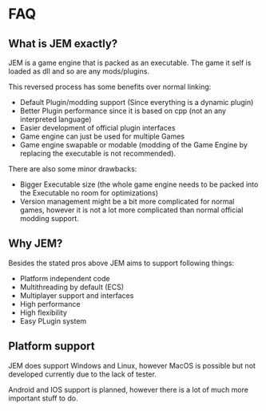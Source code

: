 # FAQ

## What is JEM exactly?

JEM is a game engine that is packed as an executable. The game it self is loaded as dll and so are any mods/plugins.

This reversed process has some benefits over normal linking:

- Default Plugin/modding support (Since everything is a dynamic plugin)
- Better Plugin performance since it is based on cpp (not an any interpreted language)
- Easier development of official plugin interfaces
- Game engine can just be used for multiple Games
- Game engine swapable or modable (modding of the Game Engine by replacing the executable is not recommended).

There are also some minor drawbacks:

- Bigger Executable size (the whole game engine needs to be packed into the Executable no room for optimizations)
- Version management might be a bit more complicated for normal games, however it is not a lot more complicated than normal official modding support.

## Why JEM?

Besides the stated pros above JEM aims to support following things:

- Platform independent code
- Multithreading by default (ECS)
- Multiplayer support and interfaces
- High performance
- High flexibility
- Easy PLugin system

## Platform support

JEM does support Windows and Linux, however MacOS is possible but not developed currently due to the lack of tester.

Android and IOS support is planned, however there is a lot of much more important stuff to do.
